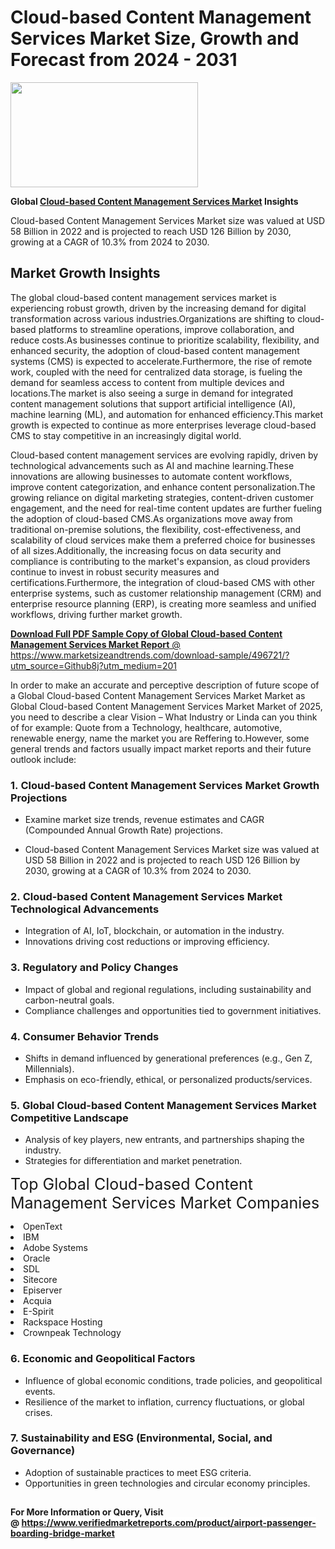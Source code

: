 <H1>Cloud-based Content Management Services Market Size, Growth and Forecast from 2024 - 2031</H1><img class="aligncenter size-medium wp-image-584254" src="https://thirdeyenews.in/wp-content/uploads/2024/09/Global-Market-Research-300x168.jpeg" alt="" width="300" height="168" /><p><strong>Global&nbsp;<a href="https://www.marketsizeandtrends.com/download-sample/496721/?utm_source=Github8j?utm_medium=201">Cloud-based Content Management Services Market</a> Insights</strong></p><p>Cloud-based Content Management Services Market size was valued at USD 58 Billion in 2022 and is projected to reach USD 126 Billion by 2030, growing at a CAGR of 10.3% from 2024 to 2030.</p><p><h2>Market Growth Insights</h2> <p>The global cloud-based content management services market is experiencing robust growth, driven by the increasing demand for digital transformation across various industries.Organizations are shifting to cloud-based platforms to streamline operations, improve collaboration, and reduce costs.As businesses continue to prioritize scalability, flexibility, and enhanced security, the adoption of cloud-based content management systems (CMS) is expected to accelerate.Furthermore, the rise of remote work, coupled with the need for centralized data storage, is fueling the demand for seamless access to content from multiple devices and locations.The market is also seeing a surge in demand for integrated content management solutions that support artificial intelligence (AI), machine learning (ML), and automation for enhanced efficiency.This market growth is expected to continue as more enterprises leverage cloud-based CMS to stay competitive in an increasingly digital world.</p> <p><a href="#"></a></p> <p>Cloud-based content management services are evolving rapidly, driven by technological advancements such as AI and machine learning.These innovations are allowing businesses to automate content workflows, improve content categorization, and enhance content personalization.The growing reliance on digital marketing strategies, content-driven customer engagement, and the need for real-time content updates are further fueling the adoption of cloud-based CMS.As organizations move away from traditional on-premise solutions, the flexibility, cost-effectiveness, and scalability of cloud services make them a preferred choice for businesses of all sizes.Additionally, the increasing focus on data security and compliance is contributing to the market's expansion, as cloud providers continue to invest in robust security measures and certifications.Furthermore, the integration of cloud-based CMS with other enterprise systems, such as customer relationship management (CRM) and enterprise resource planning (ERP), is creating more seamless and unified workflows, driving further market growth.</p> <p><a href="#"></p><p><span class=""><strong>Download Full PDF Sample Copy of Global Cloud-based Content Management Services Market Report</strong> @ <a href="https://www.marketsizeandtrends.com/download-sample/496721/?utm_source=Github8j?utm_medium=201" target="_blank">https://www.marketsizeandtrends.com/download-sample/496721/?utm_source=Github8j?utm_medium=201</a></span></p><p>In order to make an accurate and perceptive description of future scope of a Global&nbsp;Cloud-based Content Management Services Market Market as Global&nbsp;Cloud-based Content Management Services Market Market of 2025, you need to describe a clear Vision &ndash; What Industry or Linda can you think of for example: Quote from a Technology, healthcare, automotive, renewable energy, name the market you are Reffering to.However, some general trends and factors usually impact market reports and their future outlook include:</p><h3>1.&nbsp;<strong>Cloud-based Content Management Services Market Growth Projections</strong></h3><ul><li>Examine market size trends, revenue estimates and CAGR (Compounded Annual Growth Rate) projections.</li><li><p>Cloud-based Content Management Services Market size was valued at USD 58 Billion in 2022 and is projected to reach USD 126 Billion by 2030, growing at a CAGR of 10.3% from 2024 to 2030.</p></li></ul><h3>2.&nbsp;<strong>Cloud-based Content Management Services Market Technological Advancements</strong></h3><ul><li>Integration of AI, IoT, blockchain, or automation in the industry.</li><li>Innovations driving cost reductions or improving efficiency.</li></ul><h3>3.&nbsp;<strong>Regulatory and Policy Changes</strong></h3><ul><li>Impact of global and regional regulations, including sustainability and carbon-neutral goals.</li><li>Compliance challenges and opportunities tied to government initiatives.</li></ul><h3>4.&nbsp;<strong>Consumer Behavior Trends</strong></h3><ul><li>Shifts in demand influenced by generational preferences (e.g., Gen Z, Millennials).</li><li>Emphasis on eco-friendly, ethical, or personalized products/services.</li></ul><h3>5.&nbsp;<strong>Global Cloud-based Content Management Services Market Competitive Landscape</strong></h3><ul><li>Analysis of key players, new entrants, and partnerships shaping the industry.</li><li>Strategies for differentiation and market penetration.</li></ul><p data-pm-slice="1 1 []"><span style="color: inherit; font-family: inherit; font-size: 25px;">Top Global Cloud-based Content Management Services Market Companies</span></p><div class="" data-test-id=""><p><li>OpenText</li><li> IBM</li><li> Adobe Systems</li><li> Oracle</li><li> SDL</li><li> Sitecore</li><li> Episerver</li><li> Acquia</li><li> E-Spirit</li><li> Rackspace Hosting</li><li> Crownpeak Technology</li></p></div><h3>6.&nbsp;<strong>Economic and Geopolitical Factors</strong></h3><ul><li>Influence of global economic conditions, trade policies, and geopolitical events.</li><li>Resilience of the market to inflation, currency fluctuations, or global crises.</li></ul><h3>7.&nbsp;<strong>Sustainability and ESG (Environmental, Social, and Governance)</strong></h3><ul><li>Adoption of sustainable practices to meet ESG criteria.</li><li>Opportunities in green technologies and circular economy principles.</li></ul><h2><strong style="font-size: 14px;">For More Information or Query, Visit @&nbsp;</strong><a style="background-color: #ffffff; font-size: 14px;" href="https://www.marketsizeandtrends.com/report/cloud-based-content-management-services-market/" target="_blank">https://www.verifiedmarketreports.com/product/airport-passenger-boarding-bridge-market</a></h2>